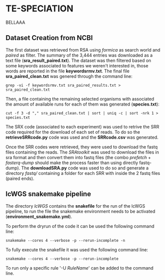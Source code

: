 # TE-SPECIATION
BELLAAA
## Dataset Creation from NCBI 

The first dataset was retrieved from RSA using _formica_ as search world and _paired_ as filter. The summary of the 3,444 entries was downloaded as a text file (**sra_result_paired.txt**).
The dataset was then filtered based on some keywords associated to features we weren't interested in, those words are reported in the file **keywordsrmv.txt**.
The final file **sra_paired_clean.txt** was genered through the command line:
```shell
grep -vi -f keywordsrmv.txt sra_paired_results.txt > sra_paired_clean.txt
```
Then, a file containing the remaining selected organisms with associated the amount of available runs for each of them was generated (**species.txt**):
```shell
cut -f 3 -d "," sra_paired_clean.txt | sort | uniq -c | sort -nrk 1 > species.txt
```

The SRX code (associated to each experiment) was used to retrive the SRR code required for the download of each set of reads. To do so
 the **retrieveSRRcode.py** code was used and the **SRRcode.csv** was generated. 

Once the SRR codes were retrieved, they were used to download the fastq files containing the reads.
The _SRAtoolkit_ was used to download the files in sra format and then convert them into fastq files (the combo _prefetch_ + _fasterq-dump_ should
make the process faster than using directly fastq-dump).
The **downloadSRA.py** code was used to do so and generate a directory _fastq/_ containing a folder for each SRR with inside the 2
fastq files (paired ends).

## lcWGS snakemake pipeline

The directory _lcWGS_ contains the **snakefile** for the run of the lcWGS pipeline, to run the file the snakemake environment needs to be activated (**environment_snakemake.yml**).

To perform the dryrun of the code it can be used the following command line:
```shell 
snakemake --cores 4 --verbose -p --rerun-incomplete -n
```

To fully execute the snakefile it was used the following command line:
```shell 
snakemake --cores 4 --verbose -p --rerun-incomplete
```

To run only a specific rule '-U _RuleName_' can be added to the command line.
